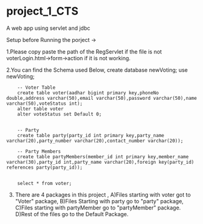 # project_1_CTS
A web app using servlet and jdbc 


Setup before Running the porject ->

1.Please copy paste the path of the RegServlet if the file is not voterLogin.html->form->action if it is not working.

2.You can find the Schema used Below,
        create database newVoting;
        use newVoting;

        -- Voter Table
        create table voter(aadhar bigint primary key,phoneNo double,address varchar(50),email varchar(50),password varchar(50),name varchar(50),voteStatus int);
        alter table voter 
        alter voteStatus set Default 0;


        -- Party
        create table party(party_id int primary key,party_name varchar(20),party_number varchar(20),contact_number varchar(20));

        -- Party Members 
        create table partyMembers(member_id int primary key,member_name varchar(30),party_id int,party_name varchar(20),foreign key(party_id) references party(party_id));


        select * from voter;
3. There are 4 packages in this project ,
A)Files starting with voter got to "Voter" package,
B)Files Starting with party go to "party" package,
C)Files starting with partyMember go to "partyMember" package.
D)Rest of the files go to the Default Package.

